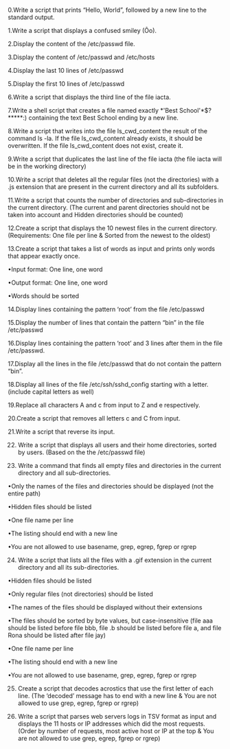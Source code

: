 0.Write a script that prints “Hello, World”, followed by a new line to the standard output.

1.Write a script that displays a confused smiley (Ôo).

2.Display the content of the /etc/passwd file.

3.Display the content of /etc/passwd and /etc/hosts

4.Display the last 10 lines of /etc/passwd

5.Display the first 10 lines of /etc/passwd

6.Write a script that displays the third line of the file iacta.

7.Write a shell script that creates a file named exactly \*\'Best School\'\*$\?\*\*\*\*\*:) containing the text Best School ending by a new line.

8.Write a script that writes into the file ls_cwd_content the result of the command ls -la. If the file ls_cwd_content already exists, it should be overwritten. If the file ls_cwd_content does not exist, create it.

9.Write a script that duplicates the last line of the file iacta (the file iacta will be in the working directory)

10.Write a script that deletes all the regular files (not the directories) with a .js extension that are present in the current directory and all its subfolders.

11.Write a script that counts the number of directories and sub-directories in the current directory. (The current and parent directories should not be taken into account and Hidden directories should be counted)

12.Create a script that displays the 10 newest files in the current directory. (Requirements: One file per line & Sorted from the newest to the oldest)

13.Create a script that takes a list of words as input and prints only words that appear exactly once.

•Input format: One line, one word

•Output format: One line, one word

•Words should be sorted

14.Display lines containing the pattern ‘root’ from the file /etc/passwd

15.Display the number of lines that contain the pattern “bin” in the file /etc/passwd

16.Display lines containing the pattern ‘root’ and 3 lines after them in the file /etc/passwd.

17.Display all the lines in the file /etc/passwd that do not contain the pattern “bin”.

18.Display all lines of the file /etc/ssh/sshd_config starting with a letter. (include capital letters as well)

19.Replace all characters A and c from input to Z and e respectively.

20.Create a script that removes all letters c and C from input.

21.Write a script that reverse its input.

22. Write a script that displays all users and their home directories, sorted by users. (Based on the the /etc/passwd file)

23. Write a command that finds all empty files and directories in the current directory and all sub-directories.

•Only the names of the files and directories should be displayed (not the entire path)

•Hidden files should be listed

•One file name per line

•The listing should end with a new line

•You are not allowed to use basename, grep, egrep, fgrep or rgrep

24. Write a script that lists all the files with a .gif extension in the current directory and all its sub-directories.

•Hidden files should be listed

•Only regular files (not directories) should be listed

•The names of the files should be displayed without their extensions

•The files should be sorted by byte values, but case-insensitive (file aaa should be listed before file bbb, file .b should be listed before file a, and file Rona should be listed after file jay)

•One file name per line

•The listing should end with a new line

•You are not allowed to use basename, grep, egrep, fgrep or rgrep

25. Create a script that decodes acrostics that use the first letter of each line. (The ‘decoded’ message has to end with a new line & You are not allowed to use grep, egrep, fgrep or rgrep)

26. Write a script that parses web servers logs in TSV format as input and displays the 11 hosts or IP addresses which did the most requests. (Order by number of requests, most active host or IP at the top & You are not allowed to use grep, egrep, fgrep or rgrep)



